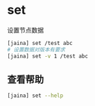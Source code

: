 set
========================
设置节点数据

```bash
[jaina] set /test abc
# 设置数据对版本有要求
[jaina] set -v 1 /test abc
```

## 查看帮助
```bash
[jaina] set --help
```
